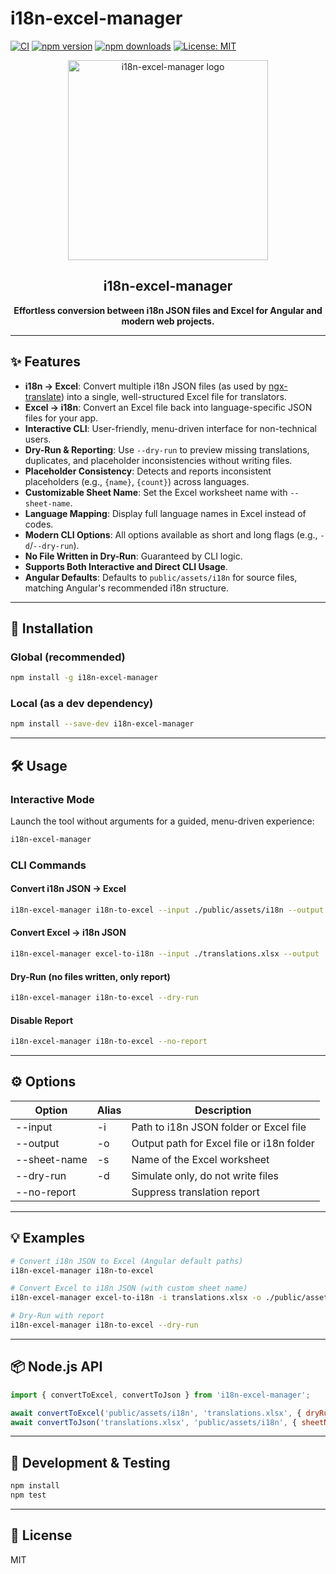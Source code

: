 # i18n-excel-manager

[![CI](https://github.com/mariokreitz/i18n-excel-manager/actions/workflows/test.yml/badge.svg)](https://github.com/mariokreitz/i18n-excel-manager/actions/workflows/test.yml)
[![npm version](https://img.shields.io/npm/v/i18n-excel-manager.svg?style=flat)](https://www.npmjs.com/package/i18n-excel-manager)
[![npm downloads](https://img.shields.io/npm/dm/i18n-excel-manager.svg?style=flat)](https://www.npmjs.com/package/i18n-excel-manager)
[![License: MIT](https://img.shields.io/badge/License-MIT-yellow.svg)](https://opensource.org/licenses/MIT)

<p align="center">
  <img src="assets/logo.png" alt="i18n-excel-manager logo" width="320" />
</p>

<h2 align="center">i18n-excel-manager</h2>
<p align="center"><b>Effortless conversion between i18n JSON files and Excel for Angular and modern web projects.</b></p>

---

## ✨ Features

- **i18n → Excel**: Convert multiple i18n JSON files (as used by [ngx-translate](https://github.com/ngx-translate/core))
  into a single, well-structured Excel file for translators.
- **Excel → i18n**: Convert an Excel file back into language-specific JSON files for your app.
- **Interactive CLI**: User-friendly, menu-driven interface for non-technical users.
- **Dry-Run & Reporting**: Use `--dry-run` to preview missing translations, duplicates, and placeholder inconsistencies
  without writing files.
- **Placeholder Consistency**: Detects and reports inconsistent placeholders (e.g., `{name}`, `{count}`) across
  languages.
- **Customizable Sheet Name**: Set the Excel worksheet name with `--sheet-name`.
- **Language Mapping**: Display full language names in Excel instead of codes.
- **Modern CLI Options**: All options available as short and long flags (e.g., `-d`/`--dry-run`).
- **No File Written in Dry-Run**: Guaranteed by CLI logic.
- **Supports Both Interactive and Direct CLI Usage**.
- **Angular Defaults**: Defaults to `public/assets/i18n` for source files, matching Angular's recommended i18n
  structure.

---

## 🚀 Installation

### Global (recommended)

```bash
npm install -g i18n-excel-manager
```

### Local (as a dev dependency)

```bash
npm install --save-dev i18n-excel-manager
```

---

## 🛠️ Usage

### Interactive Mode

Launch the tool without arguments for a guided, menu-driven experience:

```bash
i18n-excel-manager
```

### CLI Commands

#### Convert i18n JSON → Excel

```bash
i18n-excel-manager i18n-to-excel --input ./public/assets/i18n --output ./translations.xlsx --sheet-name Translations
```

#### Convert Excel → i18n JSON

```bash
i18n-excel-manager excel-to-i18n --input ./translations.xlsx --output ./public/assets/i18n --sheet-name Translations
```

#### Dry-Run (no files written, only report)

```bash
i18n-excel-manager i18n-to-excel --dry-run
```

#### Disable Report

```bash
i18n-excel-manager i18n-to-excel --no-report
```

---

## ⚙️ Options

| Option       | Alias | Description                               |
|--------------|-------|-------------------------------------------|
| --input      | -i    | Path to i18n JSON folder or Excel file    |
| --output     | -o    | Output path for Excel file or i18n folder |
| --sheet-name | -s    | Name of the Excel worksheet               |
| --dry-run    | -d    | Simulate only, do not write files         |
| --no-report  |       | Suppress translation report               |

---

## 💡 Examples

```bash
# Convert i18n JSON to Excel (Angular default paths)
i18n-excel-manager i18n-to-excel

# Convert Excel to i18n JSON (with custom sheet name)
i18n-excel-manager excel-to-i18n -i translations.xlsx -o ./public/assets/i18n -s MySheet

# Dry-Run with report
i18n-excel-manager i18n-to-excel --dry-run
```

---

## 📦 Node.js API

```js
import { convertToExcel, convertToJson } from 'i18n-excel-manager';

await convertToExcel('public/assets/i18n', 'translations.xlsx', { dryRun: true });
await convertToJson('translations.xlsx', 'public/assets/i18n', { sheetName: 'MySheet' });
```

---

## 🧪 Development & Testing

```bash
npm install
npm test
```

---

## 📝 License

MIT
